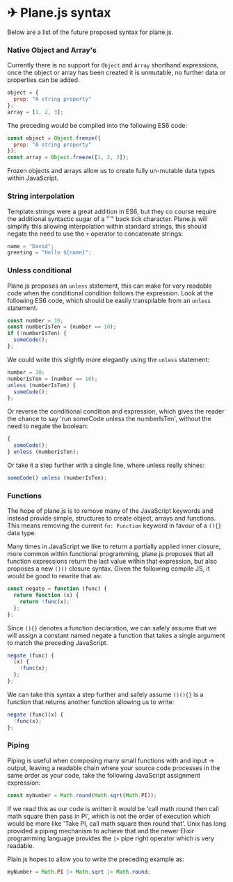 # ✈ Plane.js syntax

Below are a list of the future proposed syntax for plane.js.

### Native Object and Array's

Currently there is no support for `Object` and `Array` shorthand expressions, once the object or array has been created it is unmutable, no further data or properties can be added.

```javascript
object = {
  prop: "A string property"
};
array = [1, 2, 3];
```

The preceding would be compiled into the following ES6 code:

```javascript
const object = Object.freeze({
  prop: "A string property"
});
const array = Object.freeze([1, 2, 3]);
```

Frozen objects and arrays allow us to create fully un-mutable data types within JavaScript.

### String interpolation

Template strings were a great addition in ES6, but they co course require the additional syntactic sugar of a "\`" back tick character. Plane.js will simplify this allowing interpolation within standard strings, this should negate the need to use the `+` operator to concatenate strings:

```javascript
name = "David";
greeting = "Hello ${name}";
```

### Unless conditional

Plane.js proposes an `unless` statement, this can make for very readable code when the conditional condition follows the expression. Look at the following ES6 code, which should be easily transpilable from an `unless` statement.

```javascript
const number = 10;
const numberIsTen = (number == 10);
if (!numberIsTen) {
  someCode();
};
```

We could write this slightly more elegantly using the `unless` statement:

```javascript
number = 10;
numberIsTen = (number == 10);
unless (numberIsTen) {
  someCode();
};
```

Or reverse the conditional condition and expression, which gives the reader the chance to say 'run someCode unless the numberIsTen', without the need to negate the boolean:

```javascript
{
  someCode();
} unless (numberIsTen);
```

Or take it a step further with a single line, where unless really shines:

```javascript
someCode() unless (numberIsTen);
```

### Functions

The hope of plane.js is to remove many of the JavaScript keywords and instead provide simple, structures to create object, arrays and functions. This means removing the current `fn: Function` keyword in favour of a `(){}` data type.

Many times in JavaScript we like to return a partially applied inner closure, more common within functional programming, plane.js proposes that all function expressions return the last value within that expression, but also proposes a new `()()` closure syntax. Given the following compile JS, it would be good to rewrite that as:

```javascript
const negate = function (func) {
  return function (x) {
    return !func(x);
  };
};
```

Since `(){}` denotes a function declaration, we can safely assume that we will assign a constant named negate a function that takes a single argument to match the preceding JavaScript.

```javascript
negate (func) {
  (x) {
    !func(x);
  };
};
```

We can take this syntax a step further and safely assume `()(){}` is a function that returns another function allowing us to write:

```javascript
negate (func)(x) {
  !func(x);
};
```

### Piping

Piping is useful when composing many small functions with and input -> output, leaving a readable chain where your source code processes in the same order as your code, take the following JavaScript assignment expression:

```javascript
const myNumber = Math.round(Math.sqrt(Math.PI));
```

If we read this as our code is written it would be 'call math round then call math square then pass in PI', which is not the order of execution which would be more like 'Take PI, call math square then round that'. Unix has long provided a piping mechanism to achieve that and the newer Elixir programming language provides the `|>` pipe right operator which is very readable.

Plain.js hopes to allow you to write the preceding example as:

```javascript
myNumber = Math.PI |> Math.sqrt |> Math.round;
```
